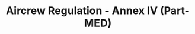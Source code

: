 ---
learningObjectiveId: "010.04.03"
parentId: "010.04"
title: Aircrew Regulation - Annex IV (Part-MED)
---